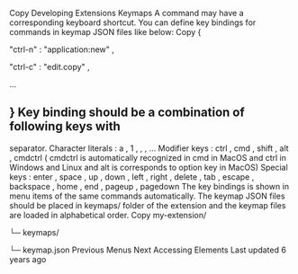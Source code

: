 Copy
Developing Extensions
Keymaps
A command may have a corresponding keyboard shortcut. You can define key bindings for commands in keymap JSON files like below:
Copy
{


  
"ctrl-n"
: 
"application:new"
,


  
"ctrl-c"
: 
"edit.copy"
,


  
...


}
Key binding should be a combination of following keys with 
-
 separator.
Character literals
 : 
a
, 
1
, 
,
, ...
Modifier keys
 : 
ctrl
, 
cmd
, 
shift
, 
alt
, 
cmdctrl
 (
cmdctrl
 is automatically recognized in 
cmd
 in MacOS and 
ctrl
 in Windows and Linux and 
alt
 is corresponds to 
option
 key in MacOS)
Special keys
 : 
enter
, 
space
, 
up
, 
down
, 
left
, 
right
, 
delete
, 
tab
, 
escape
, 
backspace
, 
home
, 
end
, 
pageup
, 
pagedown
The key bindings is shown in menu items of the same commands automatically.
The keymap JSON files should be placed in 
keymaps/
 folder of the extension and the keymap files are loaded in alphabetical order.
Copy
my-extension/


└─ keymaps/


   └─ keymap.json
Previous
Menus
Next
Accessing Elements
Last updated 
6 years ago